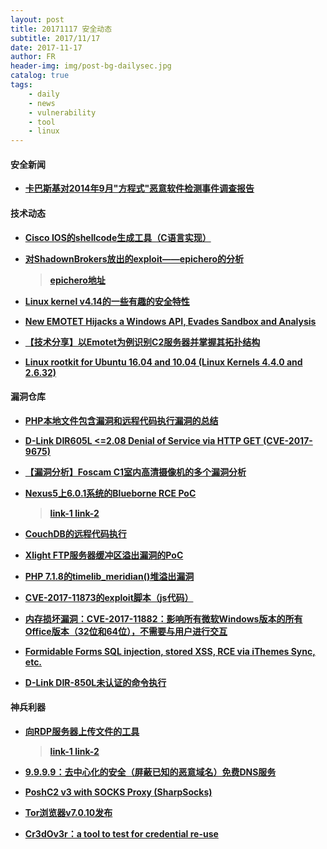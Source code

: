 ```yaml
---
layout: post
title: 20171117 安全动态
subtitle: 2017/11/17
date: 2017-11-17
author: FR
header-img: img/post-bg-dailysec.jpg
catalog: true
tags:
    - daily
    - news
    - vulnerability
    - tool
    - linux
---
```

#### 安全新闻
- **[卡巴斯基对2014年9月"方程式"恶意软件检测事件调查报告](https://securelist.com/investigation-report-for-the-september-2014-equation-malware-detection-incident-in-the-us/83210/)**

#### 技术动态
- **[Cisco IOS的shellcode生成工具（C语言实现）](https://github.com/embedi/tcl_shellcode)**

- **[对ShadownBrokers放出的exploit——epichero的分析](http://blog.infobytesec.com/2017/05/nsa-shadowbrokers-leak-analyzing.html )**
    > **[epichero地址](https://github.com/x0rz/EQGRP/tree/33810162273edda807363237ef7e7c5ece3e4100/Linux/bin/epichero)**

- **[Linux kernel v4.14的一些有趣的安全特性](https://outflux.net/blog/archives/2017/11/14/security-things-in-linux-v4-14/ )**

- **[New EMOTET Hijacks a Windows API, Evades Sandbox and Analysis](http://blog.trendmicro.com/trendlabs-security-intelligence/new-emotet-hijacks-windows-api-evades-sandbox-analysis/)**

- **[【技术分享】以Emotet为例识别C2服务器并掌握其拓扑结构](http://bobao.360.cn/learning/detail/4702.html)**

- **[Linux rootkit for Ubuntu 16.04 and 10.04 (Linux Kernels 4.4.0 and 2.6.32)](https://github.com/nurupo/rootkit)**

#### 漏洞仓库
- **[PHP本地文件包含漏洞和远程代码执行漏洞的总结](https://rawsec.ml/en/local-file-inclusion-remote-code-execution-vulnerability/)**

- **[D-Link DIR605L <=2.08 Denial of Service via HTTP GET (CVE-2017-9675)](https://cxsecurity.com/issue/WLB-2017110093 )**

- **[【漏洞分析】Foscam C1室内高清摄像机的多个漏洞分析](http://bobao.360.cn/learning/detail/4703.html)**

- **[Nexus5上6.0.1系统的Blueborne RCE PoC](http://www.example.com)**
    > **[ link-1 ](https://jesux.es/exploiting/blueborne-android-6.0.1-english/)**
    > **[ link-2 ](https://gist.github.com/jesux/64cf037c55c0d42196762c0ccacc7380)**
    
- **[CouchDB的远程代码执行](https://justi.cz/security/2017/11/14/couchdb-rce-npm.html)**

- **[Xlight FTP服务器缓冲区溢出漏洞的PoC](https://cxsecurity.com/issue/WLB-2017110088 )**

- **[PHP 7.1.8的timelib_meridian()堆溢出漏洞](https://cxsecurity.com/issue/WLB-2017110087 )**

- **[CVE-2017-11873的exploit脚本（js代码）](https://github.com/theori-io/pwnjs/blob/master/examples/CVE-2017-11873.js)**

- **[内存损坏漏洞：CVE-2017-11882：影响所有微软Windows版本的所有Office版本（32位和64位），不需要与用户进行交互](https://embedi.com/blog/skeleton-closet-ms-office-vulnerability-you-didnt-know-about)**

- **[Formidable Forms SQL injection, stored XSS, RCE via iThemes Sync, etc.](https://klikki.fi/adv/formidable.html)**

- **[D-Link DIR-850L未认证的命令执行](https://cxsecurity.com/issue/WLB-2017110078)**

#### 神兵利器
- **[向RDP服务器上传文件的工具](http://www.example.com)**
    > **[ link-1 ](https://cornerpirate.com/2017/11/14/uploading-files-to-rdp-when-that-is-restricted/)**
    > **[ link-2 ](https://github.com/cornerpirate/rdpupload)**

- **[9.9.9.9：去中心化的安全（屏蔽已知的恶意域名）免费DNS服务](https://www.quad9.net)**

- **[PoshC2 v3 with SOCKS Proxy (SharpSocks)](https://labs.nettitude.com/blog/poshc2-v3-with-socks-proxy-sharpsocks/)**

- **[Tor浏览器v7.0.10发布](https://malwaretips.com/threads/tor-browser-v7-0-10-released.77263/ )**

- **[Cr3dOv3r：a tool to test for credential re-use](https://github.com/D4Vinci/Cr3dOv3r)**
